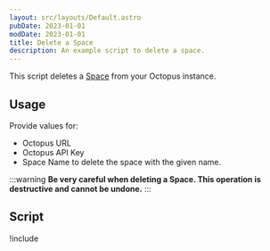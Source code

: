 ```yaml
---
layout: src/layouts/Default.astro
pubDate: 2023-01-01
modDate: 2023-01-01
title: Delete a Space
description: An example script to delete a space.
---
```


This script deletes a [Space](/docs/administration/spaces/) from your Octopus instance.

## Usage

Provide values for:

- Octopus URL
- Octopus API Key
- Space Name to delete the space with the given name.

:::warning
**Be very careful when deleting a Space. This operation is destructive and cannot be undone.**
:::

## Script

!include <delete-a-space-scripts>
